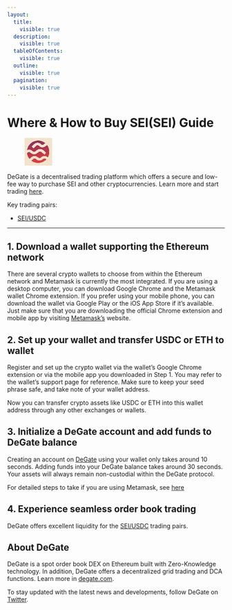 ```yaml
---
layout:
  title:
    visible: true
  description:
    visible: true
  tableOfContents:
    visible: true
  outline:
    visible: true
  pagination:
    visible: true
---
```


# Where & How to Buy SEI(SEI) Guide

<figure><img src="../.gitbook/assets/sei_0xf91e605af079384cc7077b3914a4a36019a89ee81715226607770.jpg" alt="SEI" width="64"><figcaption></figcaption></figure>

DeGate is a decentralised trading platform which offers a secure and low-fee way to purchase SEI and other cryptocurrencies. Learn more and start trading [here](https://app.degate.com/trade/USDC/0xf91e605af079384cc7077b3914a4a36019a89ee8?utm_source=howtobuy).&#x20;

Key trading pairs:

* [SEI/USDC](https://app.degate.com/trade/USDC/0xf91e605af079384cc7077b3914a4a36019a89ee8?utm_source=howtobuy)

***

## 1. Download a wallet supporting the Ethereum network

There are several crypto wallets to choose from within the Ethereum network and Metamask is currently the most integrated. If you are using a desktop computer, you can download Google Chrome and the Metamask wallet Chrome extension. If you prefer using your mobile phone, you can download the wallet via Google Play or the iOS App Store if it’s available. Just make sure that you are downloading the official Chrome extension and mobile app by visiting [Metamask’s](https://metamask.io/) website.

## 2. Set up your wallet and transfer USDC or ETH to wallet

Register and set up the crypto wallet via the wallet’s Google Chrome extension or via the mobile app you downloaded in Step 1. You may refer to the wallet’s support page for reference. Make sure to keep your seed phrase safe, and take note of your wallet address.&#x20;

Now you can transfer crypto assets like USDC or ETH into this wallet address through any other exchanges or wallets.

## 3. Initialize a DeGate account and add funds to DeGate balance

Creating an account on [DeGate](https://app.degate.com/?utm_source=SEI_howtobuy) using your wallet only takes around 10 seconds. Adding funds into your DeGate balance takes around 30 seconds. Your assets will always remain non-custodial within the DeGate protocol.

For detailed steps to take if you are using Metamask, see [here](https://docs.degate.com/v/product_en/main-features/wallet-connectivity/metamask)

## 4. Experience seamless order book trading

DeGate offers excellent liquidity for the [SEI/USDC](https://app.degate.com/trade/USDC/0xf91e605af079384cc7077b3914a4a36019a89ee8?utm_source=howtobuy) trading pairs.&#x20;

## About DeGate

DeGate is a spot order book DEX on Ethereum built with Zero-Knowledge technology. In addition, DeGate offers a decentralized grid trading and DCA functions.  Learn more in [degate.com](https://degate.com/?utm_source=SEI_howtobuy).

To stay updated with the latest news and developments, follow DeGate on [Twitter](https://twitter.com/degatedex).
